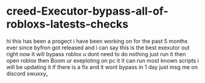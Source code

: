 # creed-Executor-bypass-all-of-robloxs-latests-checks
hi this has been a progect i have been working on for the past 5 months ever since byfron got released and i can say this is the best exexutor out right now
it will bypass roblox u dont need to do nothing just run it then open roblox then Boom ur exeploting on pc it it can run most known scripts 
i will be updating it if there is a fix and it wont bypass in 1 day just msg me on discord swuxxy_ 
